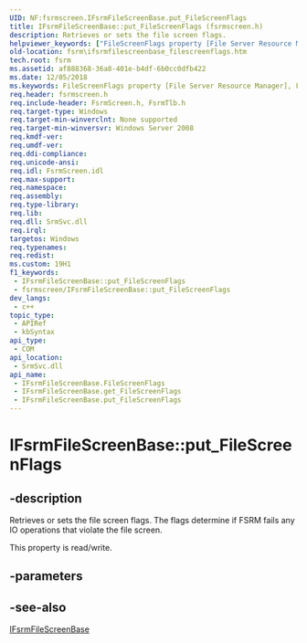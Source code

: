 ```yaml
---
UID: NF:fsrmscreen.IFsrmFileScreenBase.put_FileScreenFlags
title: IFsrmFileScreenBase::put_FileScreenFlags (fsrmscreen.h)
description: Retrieves or sets the file screen flags.
helpviewer_keywords: ["FileScreenFlags property [File Server Resource Manager]","FileScreenFlags property [File Server Resource Manager]","IFsrmFileScreenBase interface","IFsrmFileScreenBase interface [File Server Resource Manager]","FileScreenFlags property","IFsrmFileScreenBase.FileScreenFlags","IFsrmFileScreenBase.put_FileScreenFlags","IFsrmFileScreenBase::FileScreenFlags","IFsrmFileScreenBase::get_FileScreenFlags","IFsrmFileScreenBase::put_FileScreenFlags","fs.ifsrmfilescreenbase_filescreenflags","fsrm.ifsrmfilescreenbase_filescreenflags","fsrmscreen/IFsrmFileScreenBase::FileScreenFlags","fsrmscreen/IFsrmFileScreenBase::get_FileScreenFlags","fsrmscreen/IFsrmFileScreenBase::put_FileScreenFlags","put_FileScreenFlags"]
old-location: fsrm\ifsrmfilescreenbase_filescreenflags.htm
tech.root: fsrm
ms.assetid: af888368-36a8-401e-b4df-6b0cc0dfb422
ms.date: 12/05/2018
ms.keywords: FileScreenFlags property [File Server Resource Manager], FileScreenFlags property [File Server Resource Manager],IFsrmFileScreenBase interface, IFsrmFileScreenBase interface [File Server Resource Manager],FileScreenFlags property, IFsrmFileScreenBase.FileScreenFlags, IFsrmFileScreenBase.put_FileScreenFlags, IFsrmFileScreenBase::FileScreenFlags, IFsrmFileScreenBase::get_FileScreenFlags, IFsrmFileScreenBase::put_FileScreenFlags, fs.ifsrmfilescreenbase_filescreenflags, fsrm.ifsrmfilescreenbase_filescreenflags, fsrmscreen/IFsrmFileScreenBase::FileScreenFlags, fsrmscreen/IFsrmFileScreenBase::get_FileScreenFlags, fsrmscreen/IFsrmFileScreenBase::put_FileScreenFlags, put_FileScreenFlags
req.header: fsrmscreen.h
req.include-header: FsrmScreen.h, FsrmTlb.h
req.target-type: Windows
req.target-min-winverclnt: None supported
req.target-min-winversvr: Windows Server 2008
req.kmdf-ver: 
req.umdf-ver: 
req.ddi-compliance: 
req.unicode-ansi: 
req.idl: FsrmScreen.idl
req.max-support: 
req.namespace: 
req.assembly: 
req.type-library: 
req.lib: 
req.dll: SrmSvc.dll
req.irql: 
targetos: Windows
req.typenames: 
req.redist: 
ms.custom: 19H1
f1_keywords:
 - IFsrmFileScreenBase::put_FileScreenFlags
 - fsrmscreen/IFsrmFileScreenBase::put_FileScreenFlags
dev_langs:
 - c++
topic_type:
 - APIRef
 - kbSyntax
api_type:
 - COM
api_location:
 - SrmSvc.dll
api_name:
 - IFsrmFileScreenBase.FileScreenFlags
 - IFsrmFileScreenBase.get_FileScreenFlags
 - IFsrmFileScreenBase.put_FileScreenFlags
---
```


# IFsrmFileScreenBase::put_FileScreenFlags


## -description

Retrieves or sets the file screen flags. The flags determine if FSRM fails any IO operations that violate the file screen.

This property is read/write.

## -parameters

## -see-also

<a href="https://docs.microsoft.com/previous-versions/windows/desktop/api/fsrmscreen/nn-fsrmscreen-ifsrmfilescreenbase">IFsrmFileScreenBase</a>

